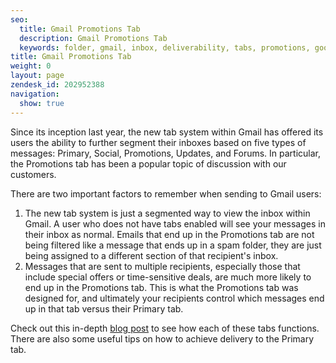 ```yaml
---
seo:
  title: Gmail Promotions Tab
  description: Gmail Promotions Tab
  keywords: folder, gmail, inbox, deliverability, tabs, promotions, google
title: Gmail Promotions Tab
weight: 0
layout: page
zendesk_id: 202952388
navigation:
  show: true
---
```


Since its inception last year, the new tab system within Gmail has offered its users the ability to further segment their inboxes based on five types of messages: Primary, Social, Promotions, Updates, and Forums. In particular, the Promotions tab has been a popular topic of discussion with our customers.

There are two important factors to remember when sending to Gmail users:

1. The new tab system is just a segmented way to view the inbox within Gmail. A user who does not have tabs enabled will see your messages in their inbox as normal. Emails that end up in the Promotions tab are not being filtered like a message that ends up in a spam folder, they are just being assigned to a different section of that recipient's inbox.
2. Messages that are sent to multiple recipients, especially those that include special offers or time-sensitive deals, are much more likely to end up in the Promotions tab. This is what the Promotions tab was designed for, and ultimately your recipients control which messages end up in that tab&nbsp;versus their Primary tab.

Check out this in-depth [blog post](http://sendgrid.com/blog/the-new-gmail-tab-layout-oh-yeah-or-uh-oh/)&nbsp;to see how each of these tabs functions. There are also some useful tips on how to achieve delivery to the Primary tab.

